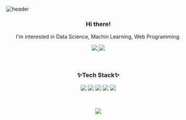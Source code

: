![header](https://capsule-render.vercel.app/api?type=Waving&color=0:FFDAB9,100:DA70D6&height=230&section=header&text=Hyunseo😊&fontSize=50&fontAlignY=40&fontColor=FFFFFF&animation=scaleIn)

<h3 align="center"><b>Hi there!</b></h3>
<p align="center">
  I'm interested in Data Science, Machin Learning, Web Programming.
</p>

<p align="center">
  <a href="https://hyunse0.tistory.com/">
    <img src="https://img.shields.io/badge/Blog-EA4AAA?style=flat-square&logo=GitHub Sponsors&logoColor=white">
  </a>
  <a href="mailto:hhs28166139@gmail.com">
    <img src="https://img.shields.io/badge/Gmail-D14836?style=flat-square&logo=Gmail&logoColor=white">
  </a>
</p>

<br>

<h3 align="center"><b>✨Tech Stack✨</b></h3>

<p align="center">
  <img src="https://img.shields.io/badge/Python-3776AB?style=flat-square&logo=Python&logoColor=white">
  <img src="https://img.shields.io/badge/R-276DC3?style=flat-square&logo=R&logoColor=white">
  <img src="https://img.shields.io/badge/HTML-E34F26?style=flat-square&logo=HTML5&logoColor=white">
  <img src="https://img.shields.io/badge/CSS-1572B6?style=flat-square&logo=CSS3&logoColor=white">
  <img src="https://img.shields.io/badge/Django-092E20?style=flat-square&logo=Django&logoColor=white">
</p>

<br>

<p align="center">
  <img src="http://mazassumnida.wtf/api/v2/generate_badge?boj=gkgustj">
</p>
